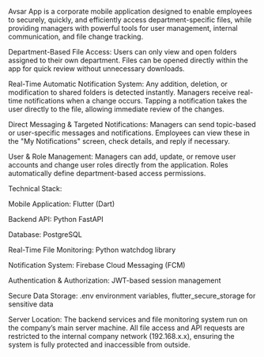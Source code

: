 Avsar App is a corporate mobile application designed to enable employees to securely, quickly, and efficiently access department-specific files, while providing managers with powerful tools for user management, internal communication, and file change tracking.

Department-Based File Access:
Users can only view and open folders assigned to their own department.
Files can be opened directly within the app for quick review without unnecessary downloads.

Real-Time Automatic Notification System:
Any addition, deletion, or modification to shared folders is detected instantly.
Managers receive real-time notifications when a change occurs.
Tapping a notification takes the user directly to the file, allowing immediate review of the changes.

Direct Messaging & Targeted Notifications:
Managers can send topic-based or user-specific messages and notifications.
Employees can view these in the "My Notifications" screen, check details, and reply if necessary.

User & Role Management:
Managers can add, update, or remove user accounts and change user roles directly from the application.
Roles automatically define department-based access permissions.

Technical Stack:

Mobile Application: Flutter (Dart)

Backend API: Python FastAPI

Database: PostgreSQL

Real-Time File Monitoring: Python watchdog library

Notification System: Firebase Cloud Messaging (FCM)

Authentication & Authorization: JWT-based session management

Secure Data Storage: .env environment variables, flutter_secure_storage for sensitive data

Server Location:
The backend services and file monitoring system run on the company’s main server machine.
All file access and API requests are restricted to the internal company network (192.168.x.x),
ensuring the system is fully protected and inaccessible from outside.
